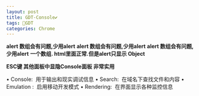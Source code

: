 ```yaml
---
layout: post
title: GDT-Console✔︎
tags: 💯GDT
categories: Chrome
---
```



**alert 数组会有问题,少用alert**
**alert 数组会有问题,少用alert**
**alert 数组会有问题,少用alert**
**一个数组. html里面正常.但是alert只显示 Object**





**ESC键 其他面板中显隐Console面板 非常实用**




• Console:  用于输出和现实调试信息
• Search:  在域名下查找文件和内容
• Emulation :  启用移动开发模式
• Rendering:  在界面显示各种监控信息